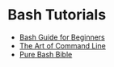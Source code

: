 # Bash Tutorials
* [Bash Guide for Beginners](http://tldp.org/LDP/Bash-Beginners-Guide/html/)
* [The Art of Command Line](https://github.com/jlevy/the-art-of-command-line)
* [Pure Bash Bible](https://github.com/dylanaraps/pure-bash-bible)